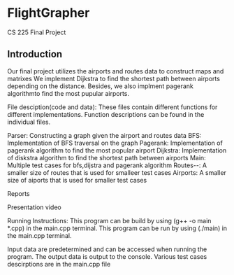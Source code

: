 # FlightGrapher

CS 225 Final Project

## Introduction

Our final project utilizes the airports and routes data to construct maps and matrixes
We implement Dijkstra to find the shortest path between airports depending on the 
distance. Besides, we also implment pagerank algorithmto find the most pupular airports.

File desciption(code and data):
These files contain different functions for different implementations. Function descriptions
can be found in the individual files.

Parser: Constructing a graph given the airport and routes data
BFS: Implementation of BFS traversal on the graph
Pagerank: Implementation of pagerank algorithm to find the most popular airport
Dijkstra: Implementation of diskstra algorithm to find the shortest path between airports
Main: Multiple test cases for bfs,dijstra and pagerank algorithm
Routes--: A smaller size of routes that is used for smalleer test cases
Airports: A smaller size of aiports that is used for smaller test cases

Reports

Presentation video

Running Instructions:
This program can be build by using (g++ -o main *.cpp) in the main.cpp terminal.
This program can be run by using (./main) in the main.cpp terminal.

Input data are predetermined and can be accessed when running the program. 
The output data is output to the console.
Various test cases descirptions are in the main.cpp file